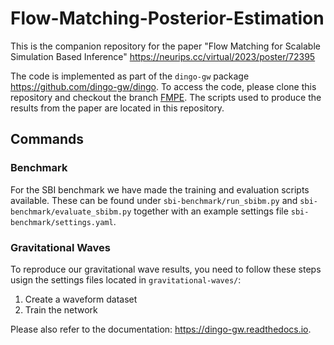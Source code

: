 # Flow-Matching-Posterior-Estimation

This is the companion repository for the paper "Flow Matching for Scalable Simulation Based Inference" https://neurips.cc/virtual/2023/poster/72395

The code is implemented as part of the `dingo-gw` package https://github.com/dingo-gw/dingo. To access the code, please clone this repository and checkout the branch [FMPE](https://github.com/dingo-gw/dingo/tree/FMPE). The scripts used to produce the results from the paper are located in this repository.

## Commands

### Benchmark 

For the SBI benchmark we have made the training and evaluation scripts available. These can be found under `sbi-benchmark/run_sbibm.py` and `sbi-benchmark/evaluate_sbibm.py` together with an example settings file `sbi-benchmark/settings.yaml`. 

### Gravitational Waves

To reproduce our gravitational wave results, you need to follow these steps usign the settings files located in `gravitational-waves/`:
1. Create a waveform dataset
2. Train the network 


Please also refer to the documentation: https://dingo-gw.readthedocs.io.

